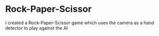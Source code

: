 # Rock-Paper-Scissor
I created a Rock-Paper-Scissor game which uses the camera as a hand detector to play against the AI
